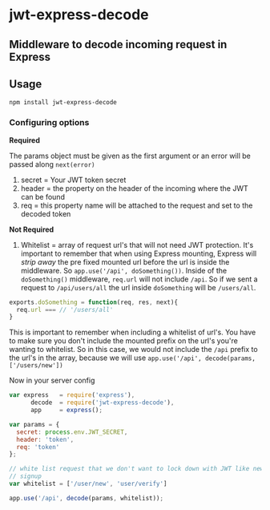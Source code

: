 jwt-express-decode
==========

## Middleware to decode incoming request in Express

## Usage
`npm install jwt-express-decode` 

### Configuring options

**Required**

The  params object must be given as the first argument or an error will be passed along `next(error)`

1. secret = Your JWT token secret
2. header = the property on the header of the incoming  where the JWT can be found
3. req = this property name will be attached to the request and set to the decoded token

**Not Required**

1. Whitelist = array of request url's that will not need JWT protection. It's important to remember that when using Express mounting, Express will *strip away* the pre fixed mounted url before the url is inside the middleware. So
`app.use('/api', doSomething())`. 
Inside of the `doSomething()` middleware, `req.url` will not include `/api`. So if we sent a request to `/api/users/all` the url inside `doSomething` will be `/users/all`.

``` javascript
exports.doSomething = function(req, res, next){
  req.url === // '/users/all'  
}
```
This is important to remember when including a whitelist of url's. You have to make sure you don't include the mounted prefix on the url's you're wanting to whitelist. So in this case, we would not include the `/api` prefix to the url's in the array, because we will use `app.use('/api', decode(params, ['/users/new'])`

Now in your server config
``` javascript
var express   = require('express'),
      decode  = require('jwt-express-decode'),
      app     = express();

var params = {
  secret: process.env.JWT_SECRET,
  header: 'token',
  req: 'token'
};

// white list request that we don't want to lock down with JWT like new user
// signup
var whitelist = ['/user/new', 'user/verify']

app.use('/api', decode(params, whitelist));
```

